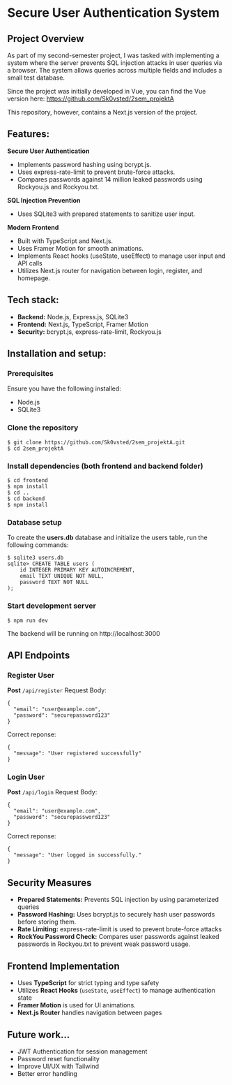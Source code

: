 # Secure User Authentication System

## Project Overview
As part of my second-semester project, I was tasked with implementing a system where the server prevents SQL injection attacks in user queries via a browser. The system allows queries across multiple fields and includes a small test database.

Since the project was initially developed in Vue, you can find the Vue version here:
https://github.com/Sk0vsted/2sem_projektA

This repository, however, contains a Next.js version of the project.

## Features:
**Secure User Authentication**
- Implements password hashing using bcrypt.js.
- Uses express-rate-limit to prevent brute-force attacks.
- Compares passwords against 14 million leaked passwords using Rockyou.js and Rockyou.txt.

**SQL Injection Prevention**
- Uses SQLite3 with prepared statements to sanitize user input.

**Modern Frontend**
- Built with TypeScript and Next.js.
- Uses Framer Motion for smooth animations.
- Implements React hooks (useState, useEffect) to manage user input and API calls
- Utilizes Next.js router for navigation between login, register, and homepage.

## Tech stack:
- **Backend:** Node.js, Express.js, SQLite3
- **Frontend:** Next.js, TypeScript, Framer Motion
- **Security:** bcrypt.js, express-rate-limit, Rockyou.js

## Installation and setup:
### Prerequisites
Ensure you have the following installed:
- Node.js
- SQLite3

### Clone the repository
```
$ git clone https://github.com/Sk0vsted/2sem_projektA.git
$ cd 2sem_projektA
```

### Install dependencies (both frontend and backend folder)
```
$ cd frontend
$ npm install
$ cd ..
$ cd backend
$ npm install
```

### Database setup
To create the **users.db** database and initialize the users table, run the following commands:
```
$ sqlite3 users.db
sqlite> CREATE TABLE users (
    id INTEGER PRIMARY KEY AUTOINCREMENT,
    email TEXT UNIQUE NOT NULL,
    password TEXT NOT NULL
);
```

### Start development server
```
$ npm run dev
```
The backend will be running on http://localhost:3000

## API Endpoints
### Register User
**Post** ```/api/register```
Request Body:
```
{
  "email": "user@example.com",
  "password": "securepassword123"
}
```
Correct reponse:
```
{
  "message": "User registered successfully"
}
```
### Login User
**Post** ```/api/login```
Request Body:
```
{
  "email": "user@example.com",
  "password": "securepassword123"
}
```
Correct reponse:
```
{
  "message": "User logged in successfully."
}
```

## Security Measures
- **Prepared Statements:** Prevents SQL injection by using parameterized queries
- **Password Hashing:** Uses bcrypt.js to securely hash user passwords before storing them.
- **Rate Limiting:** express-rate-limit is used to prevent brute-force attacks
- **RockYou Password Check:** Compares user passwords against leaked passwords in Rockyou.txt to prevent weak password usage.

## Frontend Implementation
- Uses **TypeScript** for strict typing and type safety
- Utilizes **React Hooks** (```useState```, ```useEffect```) to manage authentication state
- **Framer Motion** is used for UI animations.
- **Next.js Router** handles navigation between pages

## Future work...
- JWT Authentication for session management
- Password reset functionality
- Improve UI/UX with Tailwind
- Better error handling
